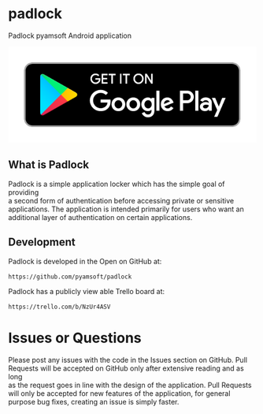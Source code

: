 # padlock
Padlock pyamsoft Android application

[![Get it on Google Play](art/google-play-badge.png)][1]

## What is Padlock

Padlock is a simple application locker which has the simple goal of providing  
a second form of authentication before accessing private or sensitive  
applications. The application is intended primarily for users who want an  
additional layer of authentication on certain applications.

## Development

Padlock is developed in the Open on GitHub at:  
```
https://github.com/pyamsoft/padlock
```

Padlock has a publicly view able Trello board at:
```
https://trello.com/b/NzUr4ASV
```

# Issues or Questions

Please post any issues with the code in the Issues section on GitHub. Pull  
Requests will be accepted on GitHub only after extensive reading and as long  
as the request goes in line with the design of the application. Pull Requests  
will only be accepted for new features of the application, for general  
purpose bug fixes, creating an issue is simply faster.

[1]: https://play.google.com/store/apps/details?id=com.pyamsoft.padlock

